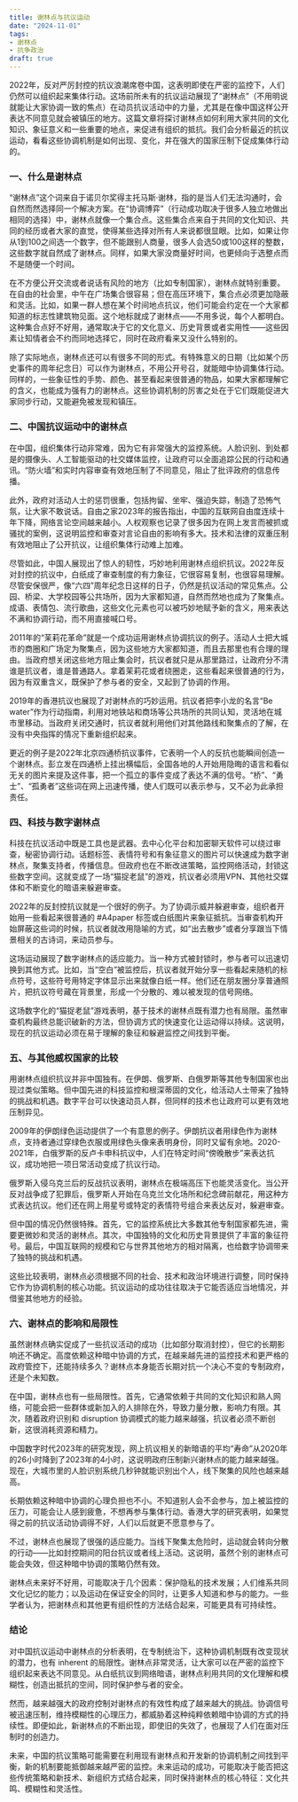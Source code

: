 ```yaml
---
title: 谢林点与抗议运动
date: "2024-11-01"
tags:
- 谢林点
- 抗争政治
draft: true
---
```


2022年，反对严厉封控的抗议浪潮席卷中国，这表明即使在严密的监控下，人们仍然可以组织起来集体行动。这场前所未有的抗议运动展现了“谢林点”（不用明说就能让大家协调一致的焦点）在动员抗议活动中的力量，尤其是在像中国这样公开表达不同意见就会被镇压的地方。这篇文章将探讨谢林点如何利用大家共同的文化知识、象征意义和一些重要的地点，来促进有组织的抵抗。我们会分析最近的抗议运动，看看这些协调机制是如何出现、变化，并在强大的国家压制下促成集体行动的。

### 一、什么是谢林点

“谢林点”这个词来自于诺贝尔奖得主托马斯·谢林，指的是当人们无法沟通时，会自然而然选择同一个解决方案。在“协调博弈”（行动成功取决于很多人独立地做出相同的选择）中，谢林点就像一个集合点。这些集合点来自于共同的文化知识、共同的经历或者大家的直觉，使得某些选择对所有人来说都很显眼。比如，如果让你从1到100之间选一个数字，但不能跟别人商量，很多人会选50或100这样的整数，这些数字就自然成了谢林点。同样，如果大家没商量好时间，也更倾向于选整点而不是随便一个时间。

在不方便公开交流或者说话有风险的地方（比如专制国家），谢林点就特别重要。在自由的社会里，中午在广场集合很容易；但在高压环境下，集合点必须更加隐蔽和灵活。比如，如果一群人想在某个时间地点抗议，他们可能会约定在一个大家都知道的标志性建筑物见面。这个地标就成了谢林点——不用多说，每个人都明白。这种集合点好不好用，通常取决于它的文化意义、历史背景或者实用性——这些因素让知情者会不约而同地选择它，同时在政府看来又没什么特别的。

除了实际地点，谢林点还可以有很多不同的形式。有特殊意义的日期（比如某个历史事件的周年纪念日）可以作为谢林点，不用公开号召，就能暗中协调集体行动。同样的，一些象征性的手势、颜色、甚至看起来很普通的物品，如果大家都理解它的含义，也能成为强有力的谢林点。这些协调机制的厉害之处在于它们既能促进大家同步行动，又能避免被发现和镇压。

### 二、中国抗议运动中的谢林点

在中国，组织集体行动非常难，因为它有非常强大的监控系统。人脸识别、到处都是的摄像头、人工智能驱动的社交媒体监控，让政府可以全面追踪公民的行动和通讯。“防火墙”和实时内容审查有效地压制了不同意见，阻止了批评政府的信息传播。

此外，政府对活动人士的惩罚很重，包括拘留、坐牢、强迫失踪，制造了恐怖气氛，让大家不敢说话。自由之家2023年的报告指出，中国的互联网自由度连续十年下降，网络言论空间越来越小。人权观察也记录了很多因为在网上发言而被抓或骚扰的案例，这说明监控和审查对言论自由的影响有多大。技术和法律的双重压制有效地阻止了公开抗议，让组织集体行动难上加难。

尽管如此，中国人展现出了惊人的韧性，巧妙地利用谢林点组织抗议。2022年反对封控的抗议中，白纸成了审查制度的有力象征，它很容易复制，也很容易理解。尽管安保很严，像“六四”周年纪念日这样的日子，仍然是抗议活动的常见焦点。公园、桥梁、大学校园等公共场所，因为大家都知道，自然而然地也成为了聚集点。成语、表情包、流行歌曲，这些文化元素也可以被巧妙地赋予新的含义，用来表达不满和协调行动，而不用直接喊口号。

2011年的“茉莉花革命”就是一个成功运用谢林点协调抗议的例子。活动人士把大城市的商圈和广场定为聚集点，因为这些地方大家都知道，而且去那里也有合理的理由。当政府想关闭这些地方阻止集会时，抗议者就只是从那里路过，让政府分不清谁是抗议者，谁是普通路人。拿着茉莉花或者绕圈走，这些看起来很普通的行为，因为有双重含义，既保护了参与者的安全，又起到了协调的作用。

2019年的香港抗议也展现了对谢林点的巧妙运用。抗议者把李小龙的名言“Be water”作为行动指南，利用对地铁站和商场等公共场所的共同认知，灵活地在城市里移动。当政府关闭交通时，抗议者就利用他们对其他路线和聚集点的了解，在没有中央指挥的情况下重新组织起来。

更近的例子是2022年北京四通桥抗议事件，它表明一个人的反抗也能瞬间创造一个谢林点。彭立发在四通桥上挂出横幅后，全国各地的人开始用隐晦的语言和看似无关的图片来提及这件事，把一个孤立的事件变成了表达不满的信号。“桥”、“勇士”、“孤勇者”这些词在网上迅速传播，使人们既可以表示参与，又不必为此承担责任。


### 四、科技与数字谢林点

科技在抗议活动中既是工具也是武器。去中心化平台和加密聊天软件可以绕过审查，秘密协调行动。话题标签、表情符号和有象征意义的图片可以快速成为数字谢林点，聚集支持者，传播信息。但政府也在不断改进策略，监控网络活动，封锁这些数字空间。这就变成了一场“猫捉老鼠”的游戏，抗议者必须用VPN、其他社交媒体和不断变化的暗语来躲避审查。

2022年的反封控抗议就是一个很好的例子。为了协调示威并躲避审查，组织者开始用一些看起来很普通的 #A4paper 标签或白纸图片来象征抵抗。当审查机构开始屏蔽这些词的时候，抗议者就改用隐喻的方式，如“出去散步”或者分享跟当下情景相关的古诗词，来动员参与。

这场运动展现了数字谢林点的适应能力。当一种方式被封锁时，参与者可以迅速切换到其他方式。比如，当“空白”被监控后，抗议者就开始分享一些看起来随机的标点符号，这些符号用特定字体显示出来就像白纸一样。他们还在朋友圈分享普通照片，把抗议符号藏在背景里，形成一个分散的、难以被发现的信号网络。

这场数字化的“猫捉老鼠”游戏表明，基于技术的谢林点既有潜力也有局限。虽然审查机构最终总能识破新的方法，但协调方式的快速变化让运动得以持续。这说明，现在的抗议运动必须在易于理解的象征和躲避监控之间找到平衡。


### 五、与其他威权国家的比较

用谢林点组织抗议并非中国独有。在伊朗、俄罗斯、白俄罗斯等其他专制国家也出现过类似策略。但中国先进的科技监控和根深蒂固的文化，给活动人士带来了独特的挑战和机遇。数字平台可以快速动员人群，但同样的技术也让政府可以更有效地压制异见。

2009年的伊朗绿色运动提供了一个有意思的例子。伊朗抗议者用绿色作为谢林点，支持者通过穿绿色衣服或用绿色头像来表明身份，同时又留有余地。2020-2021年，白俄罗斯的反卢卡申科抗议中，人们在特定时间“傍晚散步”来表达抗议，成功地把一项日常活动变成了抗议行动。

俄罗斯入侵乌克兰后的反战抗议表明，谢林点在极端高压下也能灵活变化。当公开反对战争成了犯罪后，俄罗斯人开始在乌克兰文化场所和纪念碑前献花，用这种方式表达抗议。他们还在网上用星号或特定的表情符号组合来表达反对，躲避审查。

但中国的情况仍然很特殊。首先，它的监控系统比大多数其他专制国家都先进，需要更微妙和灵活的谢林点。其次，中国独特的文化和历史背景提供了丰富的象征符号。最后，中国互联网的规模和它与世界其他地方的相对隔离，也给数字协调带来了独特的挑战和机遇。

这些比较表明，谢林点必须根据不同的社会、技术和政治环境进行调整，同时保持它作为协调机制的核心功能。抗议运动的成功往往取决于它能否适应当地情况，并借鉴其他地方的经验。


### 六、谢林点的影响和局限性

虽然谢林点确实促成了一些抗议活动的成功（比如部分取消封控），但它的长期影响还不确定。高度依赖这种暗中协调的方式，在越来越先进的监控技术和更严格的政府管控下，还能持续多久？谢林点本身能否长期对抗一个决心不变的专制政府，还是个未知数。

在中国，谢林点也有一些局限性。首先，它通常依赖于共同的文化知识和熟人网络，可能会把一些群体或新加入的人排除在外，导致力量分散，影响力有限。其次，随着政府识别和 disruption 协调模式的能力越来越强，抗议者必须不断创新，这很消耗资源和精力。

中国数字时代2023年的研究发现，网上抗议相关的新暗语的平均“寿命”从2020年的26小时降到了2023年的4小时，这说明政府压制新兴谢林点的能力越来越强。现在，大城市里的人脸识别系统几秒钟就能识别出个人，线下聚集的风险也越来越高。

长期依赖这种暗中协调的心理负担也不小。不知道别人会不会参与，加上被监控的压力，可能会让人感到疲惫，不想再参与集体行动。香港大学的研究表明，如果觉得之前的抗议活动协调得不好，人们以后就更不愿意参与了。

不过，谢林点也展现了很强的适应能力。当线下聚集太危险时，运动就会转向分散的行动——比如封控期间的阳台抗议或者线上活动。这说明，虽然个别的谢林点可能会失效，但这种暗中协调的策略仍然有效。

谢林点未来好不好用，可能取决于几个因素：保护隐私的技术发展；人们维系共同文化记忆的能力；以及运动在保证安全的同时，让更多人知道和参与的能力。一些学者认为，把谢林点和其他更有组织性的方法结合起来，可能更具有可持续性。


### 结论

对中国抗议运动中谢林点的分析表明，在专制统治下，这种协调机制既有改变现状的潜力，也有 inherent 的局限性。谢林点非常灵活，让大家可以在严密的监控下组织起来表达不同意见。从白纸抗议到网络暗语，谢林点利用共同的文化理解和模糊性，创造出抵抗的空间，同时保护参与者的安全。

然而，越来越强大的政府控制对谢林点的有效性构成了越来越大的挑战。协调信号被迅速压制，维持模糊性的心理压力，都威胁着这种纯粹依赖暗中协调的方式的持续性。即便如此，新谢林点的不断出现，即使旧的失效了，也展现了人们在面对压制时的创造力。

未来，中国的抗议策略可能需要在利用现有谢林点和开发新的协调机制之间找到平衡，新的机制要能抵御越来越严密的监控。未来运动的成功，可能取决于能否把这些传统策略和新技术、新组织方式结合起来，同时保持谢林点的核心特征：文化共鸣、模糊性和灵活性。
